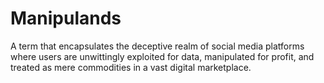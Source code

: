 # Manipulands

A term that encapsulates the deceptive realm of social media platforms where
users are unwittingly exploited for data, manipulated for profit, and treated as
mere commodities in a vast digital marketplace.
